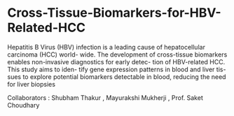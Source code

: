 # Cross-Tissue-Biomarkers-for-HBV-Related-HCC

Hepatitis B Virus (HBV) infection is a leading
cause of hepatocellular carcinoma (HCC) world-
wide. The development of cross-tissue biomarkers
enables non-invasive diagnostics for early detec-
tion of HBV-related HCC. This study aims to iden-
tify gene expression patterns in blood and liver tis-
sues to explore potential biomarkers detectable in
blood, reducing the need for liver biopsies

Collaborators : Shubham Thakur , Mayurakshi Mukherji , Prof. Saket Choudhary
